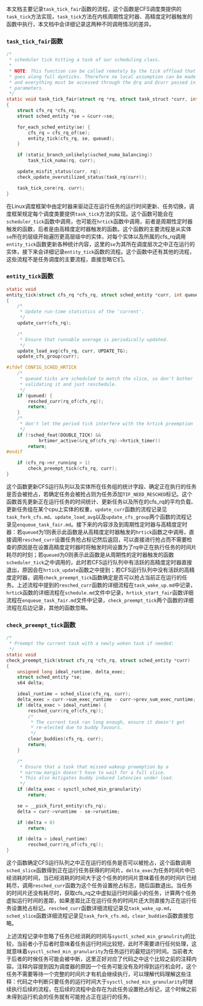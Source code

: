 本文档主要记录`task_tick_fair`函数的流程，这个函数是CFS调度类提供的`task_tick`方法实现，`task_tick`方法在内核周期性定时器、高精度定时器触发的函数中执行，本文档中会详细记录这两种不同调用情况的差异。

### `task_tick_fair`函数

```c
/*
 * scheduler tick hitting a task of our scheduling class.
 *
 * NOTE: This function can be called remotely by the tick offload that
 * goes along full dynticks. Therefore no local assumption can be made
 * and everything must be accessed through the @rq and @curr passed in
 * parameters.
 */
static void task_tick_fair(struct rq *rq, struct task_struct *curr, int queued)
{
	struct cfs_rq *cfs_rq;
	struct sched_entity *se = &curr->se;

	for_each_sched_entity(se) {
		cfs_rq = cfs_rq_of(se);
		entity_tick(cfs_rq, se, queued);
	}

	if (static_branch_unlikely(&sched_numa_balancing))
		task_tick_numa(rq, curr);

	update_misfit_status(curr, rq);
	check_update_overutilized_status(task_rq(curr));

	task_tick_core(rq, curr);
}
```

在Linux调度框架中由定时器来驱动正在运行任务的运行时间更新、任务切换，调度框架规定每个调度类要提供`task_tick`方法的实现。这个函数可能会在`scheduler_tick`函数中调用，也可能在`hrtick`函数中调用，前者是周期性定时器触发的函数，后者是由高精度定时器触发的函数。这个函数的主要流程是从实体`se`所在的层级开始遍历更高层级中的实体，对每个实体以及所属的cfs_rq调用`entity_tick`函数更新各种统计内容，这里的`se`为其所在调度层次之中正在运行的实体，接下来会详细记录`entity_tick`函数的流程。这个函数中还有其他的流程，这些流程不是任务调度的主要流程，直接忽略它们。

### `entity_tick`函数

```c
static void
entity_tick(struct cfs_rq *cfs_rq, struct sched_entity *curr, int queued)
{
	/*
	 * Update run-time statistics of the 'current'.
	 */
	update_curr(cfs_rq);

	/*
	 * Ensure that runnable average is periodically updated.
	 */
	update_load_avg(cfs_rq, curr, UPDATE_TG);
	update_cfs_group(curr);

#ifdef CONFIG_SCHED_HRTICK
	/*
	 * queued ticks are scheduled to match the slice, so don't bother
	 * validating it and just reschedule.
	 */
	if (queued) {
		resched_curr(rq_of(cfs_rq));
		return;
	}
	/*
	 * don't let the period tick interfere with the hrtick preemption
	 */
	if (!sched_feat(DOUBLE_TICK) &&
			hrtimer_active(&rq_of(cfs_rq)->hrtick_timer))
		return;
#endif

	if (cfs_rq->nr_running > 1)
		check_preempt_tick(cfs_rq, curr);
}
```

这个函数更新CFS运行队列以及实体所在任务组的统计字段、确定正在执行的任务是否会被抢占，若确定任务会被抢占则为任务添加`TIF_NEED_RESCHED`标记。这个函数首先更新正在运行任务的时间统计、更新任务以及所在的cfs_rq的平均负载、更新任务组在某个cpu上实体的权重，`update_curr`函数的流程记录见`task_fork_cfs.md`、`update_load_avg`以及`update_cfs_group`两个函数的流程记录见`enqueue_task_fair.md`。接下来的内容涉及到周期性定时器与高精度定时器：若`queued`为1则表示此函数是从高精度定时器触发的`hrtick`函数之中调用，直接调用`resched_curr`设置任务抢占标记然后返回，可以直接进行抢占而不需要检查的原因是在设置高精度定时器时将触发时间设置为了rq中正在执行任务的时间片耗尽的时刻；若`queued`为0则表示此函数是从周期性的定时器触发的函数`scheduler_tick`之中调用的，此时若CFS运行队列中有活跃的高精度定时器直接退出，原因会在`hrtick_update`函数之中提到；若CFS运行队列中没有活跃的高精度定时器，调用`check_preempt_tick`函数确定是否可以抢占当前正在运行的任务。上述流程中提到的`resched_curr`函数的详细流程在`task_wake_up.md`中记录，`hrtick`函数的详细流程在`schedule.md`文件中记录，`hrtick_start_fair`函数详细流程在`enqueue_task_fair.md`文件中记录，`check_preempt_tick`两个函数的详细流程在后边记录，其他的函数忽略。

### `check_preempt_tick`函数

```c
/*
 * Preempt the current task with a newly woken task if needed:
 */
static void
check_preempt_tick(struct cfs_rq *cfs_rq, struct sched_entity *curr)
{
	unsigned long ideal_runtime, delta_exec;
	struct sched_entity *se;
	s64 delta;

	ideal_runtime = sched_slice(cfs_rq, curr);
	delta_exec = curr->sum_exec_runtime - curr->prev_sum_exec_runtime;
	if (delta_exec > ideal_runtime) {
		resched_curr(rq_of(cfs_rq));
		/*
		 * The current task ran long enough, ensure it doesn't get
		 * re-elected due to buddy favours.
		 */
		clear_buddies(cfs_rq, curr);
		return;
	}

	/*
	 * Ensure that a task that missed wakeup preemption by a
	 * narrow margin doesn't have to wait for a full slice.
	 * This also mitigates buddy induced latencies under load.
	 */
	if (delta_exec < sysctl_sched_min_granularity)
		return;

	se = __pick_first_entity(cfs_rq);
	delta = curr->vruntime - se->vruntime;

	if (delta < 0)
		return;

	if (delta > ideal_runtime)
		resched_curr(rq_of(cfs_rq));
}
```

这个函数确定CFS运行队列之中正在运行的任务是否可以被抢占，这个函数调用`sched_slice`函数得到正在运行任务获得的时间片，`delta_exec`为任务时间片中已经消耗的时间，当已经消耗的时间大于这个任务的时间片意味着任务的时间片已经耗尽，调用`resched_curr`函数为这个任务设置抢占标志，随后函数退出。当任务的时间片还没有耗尽时，获取cfs_rq之中虚拟运行时间最小的任务，计算两个任务虚拟运行时间的差距，如果差距比正在运行任务的时间片还大则直接为正在运行任务设置抢占标记。`resched_curr`函数详细流程记录见`task_wake_up.md`，`sched_slice`函数详细流程记录见`task_fork_cfs.md`，`clear_buddies`函数直接忽略。

上述流程记录中忽略了任务已经消耗的时间与`sysctl_sched_min_granulrity`的比较，当前者小于后者时意味着任务运行时间比较短，此时不需要进行任何处理，这就意味着`sysctl_sched_min_granularity`为任务运行的最短运行时间。当前者大于后者的时候任务可能会被中断，这里正好对应了代码之中这个比较之前的注释内容。注释内容提到因为调度器的原因一个任务可能没有及时得到运行机会时，这个任务不需要等待一个完整的时间片才有机会继续执行，可以理解代码理解这些注释：代码之中判断只要任务的运行时间大于`sysctl_sched_min_granularity`时继续执行后续的流程，在后续的流程中会存在为此任务设置抢占标记，这个时候之前未得到运行机会的任务就有可能抢占正在运行的任务。
